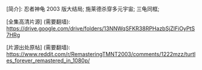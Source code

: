 [简介]: 忍者神龟 2003 版大结局; 施莱德杀穿多元宇宙; 三龟同框;

[哔哩哔哩]: https://www.bilibili.com/video/BV1NWW7zPEYJ/

[阿里云盘]: https://www.alipan.com/s/D7gayRkBEJG

[全集高清片源] (需要翻墙): https://drive.google.com/drive/folders/13NNWqSFKR38RPHazbSjZlFiOyPtS7HRg

[片源出处原帖] (需要翻墙): https://www.reddit.com/r/RemasteringTMNT2003/comments/1222mzz/turtles_forever_remastered_in_1080p/